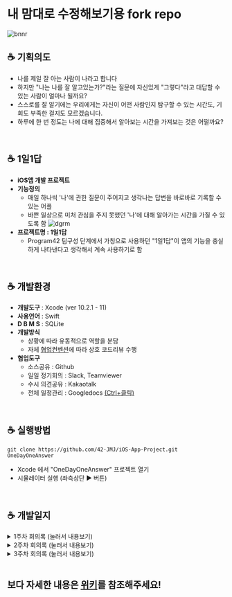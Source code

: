 # 내 맘대로 수정해보기용 fork repo


![bnnr](https://user-images.githubusercontent.com/60066472/81475533-df9a8300-9247-11ea-91c1-65b75a4253ab.png)

## ☕ 기획의도
- 나를 제일 잘 아는 사람이 나라고 합니다
- 하지만 "나는 나를 잘 알고있는가?"라는 질문에 자신있게 "그렇다"라고 대답할 수 있는 사람이 얼마나 될까요?
- 스스로를 잘 알기에는 우리에게는 자신이 어떤 사람인지 탐구할 수 있는 시간도, 기회도 부족한 걸지도 모르겠습니다.
- 하루에 한 번 정도는 나에 대해 집중해서 알아보는 시간을 가져보는 것은 어떨까요?

<br>

## ☕ 1일1답
- __iOS앱 개발 프로젝트__
- __기능정의__
    - 매일 하나씩 '나'에 관한 질문이 주어지고 생각나는 답변을 바로바로 기록할 수 있는 어플
    - 바쁜 일상으로 미처 관심을 주지 못했던 '나'에 대해 알아가는 시간을 가질 수 있도록 함
    ![dgrm](https://user-images.githubusercontent.com/60066472/81477696-fcd54e80-9253-11ea-929b-67f8b4cdf9ae.png)
- __프로젝트명 : 1일1답__
    - Program42 팀구성 단계에서 가칭으로 사용하던 "1일1답"이 앱의 기능을 충실하게 나타낸다고 생각해서 계속 사용하기로 함
<br>

## ☕ 개발환경
- __개발도구__ : Xcode (ver 10.2.1 - 11)
- __사용언어__ : Swift
- __D B M S__ : SQLite
- __개발방식__
    - 상황에 따라 유동적으로 역할을 분담
    - 자체 [협업컨벤션](https://github.com/42-JMJ/iOS-App-Project/wiki/%ED%98%91%EC%97%85-%EC%BB%A8%EB%B2%A4%EC%85%98#gem-%EA%B9%83-%EC%BB%A8%EB%B2%A4%EC%85%98)에 따라 상호 코드리뷰 수행
- __협업도구__
    - 소스공유 : Github
    - 일일 정기회의 : Slack, Teamviewer
    - 수시 의견공유 : Kakaotalk
    - 전체 일정관리 : Googledocs <a href="https://docs.google.com/spreadsheets/d/1o80Ur49F_Hm6ibgiPySKHxe3YAOeO5k74K-_U3TpR24/edit?usp=sharing"> (Ctrl+클릭) </a>

<br>

## ☕ 실행방법
```
git clone https://github.com/42-JMJ/iOS-App-Project.git OneDayOneAnswer
```
- Xcode 에서 "OneDayOneAnswer" 프로젝트 열기
- 시뮬레이터 실행 (좌측상단 ▶ 버튼)
<br>

## ☕ 개발일지
<details>
<summary> 1주차 회의록  (눌러서 내용보기) </summary>
<div markdown="1">

## :cherries: 4월 20일 (월)
#### 끝냈습니다
- 오늘부터 정기적으로 온라인미팅 시행
    - 매일 오후 3시 그룹콜 + 팀뷰어 로 진행하고 참석못하면 미리 알려주기
    - 각자 진행상황 + 알게된 것 공유하기 위함
- 깃허브 협업환경 설정
    - Issue 생성 프로세스, kanban보드 관리방법 등 토의 및 정리 __([#1](https://github.com/42-JMJ/iOS-App-Project/issues/1))__
- 개략순서도 확정하고 역할분담 __([#2](https://github.com/42-JMJ/iOS-App-Project/issues/2))__
    - 순서도는 프로젝트 진행하면서 수정될 수 있음
    - 재두 : 데이터베이스 관리
    - 미혜 : Today화면
    - 준서 : List화면
- [Googledocs](https://docs.google.com/spreadsheets/d/1o80Ur49F_Hm6ibgiPySKHxe3YAOeO5k74K-_U3TpR24/edit?usp=sharing)로 전체일정 수립 __([#3](https://github.com/42-JMJ/iOS-App-Project/issues/3))__
<br>

## :cherries: 4월 21일 (화)
#### 끝냈습니다
- 충돌 방지를 위한 공용의 프로젝트 작성 __(#5, #7)__
    - 개발환경 확인
        - 재두 : Mac 카탈리나 / Xcode 11
        - 미혜 : Mac 모하비 / Xcode 10.2.1
        - 준서 : Mac 하이시에라 / Xcode 10.2.1
    - 재두 환경(상위 버전)에서 프로젝트 생성 후 미혜/준서 환경(하위 버전)에서 open 시 충돌 발생
        - 미혜/준서 환경(하위 버전)에서 프로젝트 생성해서 작업 진행
- 깃이그노어 추가 __([#4](https://github.com/42-JMJ/iOS-App-Project/pull/4))__
- :gem: 깃허브 협업 룰 추가 :gem:
    - commit 메세지는 되도록 한글로 작성합니다.
    - PR은 리뷰승인 완료 후 PR작성자가 "Merge" ~~하고 "Delete branch"~~ 합니다.
    - 리뷰는 최소 한 사람에게 받도록 합니다.
    - 리뷰어 배정(PR일 기준)
        - 짝수일 : 재두 > 미혜 > 준서 > 재두 _(준서는 재두의 리뷰를 꼭 받아야 한다)_
        - 홀수일 : 재두 < 미혜 < 준서 < 재두 _(재두는 준서의 리뷰를 꼭 받아야 한다)_
    - 이슈는 "문제점(ex. 충돌발생)"을 PR은 "해결방안(ex. 서브생성)"을 위주로 제목을 작성합니다.
#### 고민입니다
- 프로젝트 기한 ~5/8(금) 에서 ~5/10(일)로 변경된 점 고려해서 전체일정도 변경
<br>

## :cherries: 4월 22일 (수)
#### 배웠습니다
- 데이터를 두개 이상 넘겨보내는 방법
    - 데이터 단위를 하나로 묶어서 전달
- 코코아팟 및 렘 설치 __([#6](https://github.com/42-JMJ/iOS-App-Project/issues/6))__
    -  `sudo gem install cocoapods`
    - `pop init`
    - `pod repo update`
    - `vi Podfile` Podfile 수정
    - `pod install`
    - 코코아팟을 이용하면 렘 을 repo에 통째로 올리지 않아도 됨
#### 고민입니다
- 테스트를 위한 시뮬레이터 실행 시 속도저하 문제
    - 실기기 연결해서 테스트해서 해결
<br>

## :cherries: 4월 23일 (목)
#### 끝냈습니다
- Sub스토리보드 배정 __([#7](https://github.com/42-JMJ/iOS-App-Project/pull/7))__
    - 준서 Sub1 / 재두 Sub2 / 미혜 Sub3 사용
- 데이터베이스 단위 설계 __([#13](https://github.com/42-JMJ/iOS-App-Project/issues/13))__
    - 가능한 방법
        - 1번 : 날짜와 질문을 미리 매칭시켜두는 방법
        - 2번 : 날짜는 날짜대로 출력하고 질문은 목록에서 그 다음 질문을 가져오는 방법
    - 1번 방법으로 결정
        - 1번은 나중에 공유하는 기능을 추가할 경우, 같은 질문에 대한 답변을 공유할 있다는 점에서 유리하기 때문
#### 배웠습니다
- 스트럭트 vs 클래스 차이점
    - 스트럭트는 값을, 클래스는 레퍼런스를 전달
    - [참조:Swift struct vs. class 차이점 비교 분석](https://www.letmecompile.com/swift-struct-vs-class-%EC%B0%A8%EC%9D%B4%EC%A0%90-%EB%B9%84%EA%B5%90-%EB%B6%84%EC%84%9D/)
- 유용한 링크 공유
    - [[부스트코스] 기상정보 애플리케이션](https://www.edwith.org/boostcourse-ios/joinLectures/12973)
    - [swift문법 - 영상](https://www.youtube.com/watch?v=nGzI_JSzUps&list=PLJqaIeuL7nuEEROQDRcy4XxC9gU6SYYXb&index=31)
    - [메모앱 만들기 - 영상](https://www.youtube.com/watch?v=muR6DJ3hcQo&list=PLziSvys01OemZoYotSrwUVx_CbZUF7v17&index=7)
#### 고민입니다
- 날짜 표현 방법이 다양한 문제
    - 문제 시 추후 재논의
<br>


## :cherries: 4월 24일 (금)
#### 끝냈습니다
- 협업환경에 맞춘 프로젝트 재생성 및 PR/Merge완료 __([#15](https://github.com/42-JMJ/iOS-App-Project/pulls?q=is%3Apr+is%3Aclosed))__
#### 배웠습니다
- 내 브랜치를 최신화 하는 명령어
    1. `git checkout master`
    2. `git pull`
    3. `git checkout feature/develop`
    4. `git merge master`
- 코드리뷰를 하기위해 PR내용을 로컬로 가져오는 명령어
    1. `git checkout master`
    2. `git fetch`
    3. `git checkout -t origin/develop`
#### 고민입니다
- Xcode 11에서 스토리보드간 이동 시 화면 전환이 full screen이 아니라 모달로 보이는 문제
    - 특히 list view로 이동할 때는 모달로 보이면 안되므로 수정 필요
- 데이터관리를 위한 sql 기초학습 필요
    - [생활코딩:데이터베이스](https://opentutorials.org/course/195/1467)
    - [생활코딩:SQL](https://opentutorials.org/course/195/1400)
<br>

</div>
</details>


<details>
<summary> 2주차 회의록 (눌러서 내용보기) </summary>
<div markdown="1">

## :lemon: 4월 27일 (월)
#### 끝냈습니다
- 1주차 진도평가(양호) 및 2-3주차 일정검토
- 프로그램참여 신청명단에 누락된 상황 조치
    - 스태프님께 문의해서 Program42 슬랙채널 초대받고 Googledocs 명단에 JMJ팀 추가 (O)
    - 슬랙-깃허브 연동 및 [README.md 양식]((https://github.com/42seoul-jonghun/program42_test_sample/blob/master/README.md
))에 맞게 수정 (O)
- 온라인 중간미팅 주제 관련 사전 논의 (이번주 수요일 @13:42, Zoom)
- 온라인 중간미팅 참석대상자 문의
    - 답변내용: 팀장 필참, 팀원은 선택
- Today.Storyboard 구현 __([#20](https://github.com/42-JMJ/iOS-App-Project/pull/20))__
    - 작성날짜(오늘날짜) 표시
    - placeholder 표시/감추기
    - 텍스트뷰 외 터치 시 키보드 감추기
#### 배웠습니다
- 시뮬레이터 녹화하는 방법 📷
    - 터미널에 입력 `xcrun simctl io booted recordVideo ~/simulator.mov`
#### 고민입니다
- 목표한 기능을 한번에 PR할 경우 (ex.목요일에 한번) 코드가 길어져 원활한 리뷰가 어렵고, 또 격일로 reviewer가 바뀌기 때문에 격일로 PR할 경우 한명에게만 리뷰를 받는 문제가 발생
   - :gem: 깃허브 협업 룰 추가 :gem: 해서 해결
        - 당일 작업사항은 당일에 꼭 PR합니다
- vnc환경에서는 Cocoapods 설치가 안되는 문제 발견
    - Realm 대체 데이터베이스 관리시스템 선택해야 함
    - 대체할 프로그램으로 Core Data, SQLite 검토
<p><img src="https://user-images.githubusercontent.com/60066472/80346978-9e4cbf80-88a6-11ea-8d5c-ad0c9fb4906e.png"></p>
<br>

## :lemon: 4월 28일 (화)
#### 끝냈습니다
- Realm 대체할 프로그램으로 Core Data, SQLite 중 SQLite 선택
    - SQLite는 다양한 운영체제 환경에서 사용할 수 있음
    - SQLite로 인해 생성되는 각 데이터베이스는 하나의 파일로 구성되어 관리가 용이함
    - 주로 개발용 및 소규모 프로젝트에 적합함
- 런치스크린 관련 저작권 확인
    - dx시인과나 폰트 비상업적 용도로 사용가능한 것으로 [ 확인완료 ](http://www.dxkorea.co.kr/shop/main/html.php?htmid=proc/font_demo.htm)
    - Unplash(사진공유웹사이트)의 이미지파일 비상업적 용도로 사용가능한 것으로 [ 확인완료 ](https://unsplash.com/license)
![set](https://user-images.githubusercontent.com/60066472/80553217-f947f900-8a03-11ea-859d-f650936c7187.png)
- 런치스크린 시안 공유 __([#24](https://github.com/42-JMJ/iOS-App-Project/issues/24))__
- DataBase protocol과 Article struct 선언 ([#23](https://github.com/42-JMJ/iOS-App-Project/pull/23))
    - id / date / question / answer로 구성
- Today.Storyboard 구현 __([#25](https://github.com/42-JMJ/iOS-App-Project/pull/25))__
    - 텍스트뷰가 비어있지 않을때만 저장버튼 활성화
#### 배웠습니다
- 런치스크린에서도 custom font 적용시키는 방법 (by 준서)
    - imageView에서 View-Content Mode에서 아무거나 다른 옵션 선택 후 다시 원래 옵션 선택하면 적용됨
#### 고민입니다
- 런치스크린 디자인시안 다 좋아서 고민
    - 언제든 수정이 가능하니 우선 준서가 하나 골라서 master에 올려놓기로 함
    - 전체 View의 통일성을 위해 런치스크린에서 사용한 font를 다른 View에도 적용해야함
- displayView 추가 고려
    - 답변 작성하는 화면보다 더 깔끔하게 내용을 확인할 수 있고, 작성이 끝난 나의 답변을 제 3의시각으로 다시 볼 수 있는 기회도 됨
        - (변경 전) 답변작성->저장버튼->ListView로 전환
        - (변경 후) 답변작성->저장버튼->displayView로 전환
    - 사용자가 질문 또는 답변에 어울리는 이미지를 선택해서 배경화면을 꾸밀 수 있는 기능도 추가로 접목한다면 더욱 다양한 경험을 제공할 수 있음
    - 다음주에 구현해볼 수 있을 것으로 예상되나 우선 진행중인 기능 구현 마무리되면 다시 논의
- "(0/500자)"와 같이 현재 작성된 글자수 및 전체 글자수를 알려주는 기능 추가 고려
    - 글자수 제한은 기능상 필요하지 않아 전체 작성한 글자수만 보여주는 기능도 괜찮을 듯함
    - 역시 우선 진행중인 기능 구현 마무리되면 재논의
- 질문목록을 db 담아서 사용하는 방법 고민
    - 가능한 경우
        - 1번: 서버에서 db를 받아와서 사용하는 방법
        - 2번: 파일을 앱에 넣고 db를 사용하는 방법
    - 2번으로 결정
        - 2번의 경우 앱을 업데이트 할때까지 질문이 바뀌지 않지만 미리 충분한 질문 pool을 확보해논 상태라면 서버없이 구현할 수 있기 때문에 2번으로 결정
<br>

## :lemon: 4월 29일 (수)
#### 끝냈습니다
- @1:42 온라인 중간미팅
    - 제출 후 평가방법 문의 답변내용: 온라인 평가로 진행
    - 간단한 기능부터 우선 구현하고 add-on 형식으로 붙여나가서 성취감을 가질 수 있도록 추진
- 테스트용 db 구현 완료 __([#27](https://github.com/42-JMJ/iOS-App-Project/pull/27))__
- List 스토리보드 디자인 구현 완료 __([#28](https://github.com/42-JMJ/iOS-App-Project/pull/29))__
- 런치스크린 구현 완료 __([#29](https://github.com/42-JMJ/iOS-App-Project/pull/29))__
#### 배웠습니다
- 터미널에서 스위프트 버전 확인하는 명령어
    - `xcrun swift --version`
- 싱글톤 디자인패턴
    - [싱글톤 패턴을 쓰는 이유](https://coding-restaurant.tistory.com/144)
#### 고민입니다
- today.storyboard와 selected.storyboard의 레이아웃이 동일함에도 중복되서 존재하는 문제
    - today.storyboard를 다시 활용하는 방법으로 변경
- 런치스크린 표시하는 시간
    - 가능한 방법
        - 1번 : 5초 정도로 길게 (현재 적용)
        - 2번 : 3초 이하로 짧게
    - 2번으로 선택
        - 넉넉한 시간동안 앱의 컨텐츠에서 추구하는 천천히 생각하는 시간을 갖는 분위기와 맞추는 것도 좋지만 너무 길면 사용자가 자칫 앱의 반응속도가 느리다는 인식을 갖거나 답답해할 수 있음
<br>

## :lemon: 4월 30일 (목)
#### 끝냈습니다
- 전체일정 중간점검 및 개별목표 공유
    - 재두 : 이번주까지 sqlite 부분 완성 목표
    - 미혜 : 이번주까지 today.storyboard 완성 목표
    - 준서 : 이번주까지 list.storyboard완성 목표
- Today.Storyboard 구현 __([#30](https://github.com/42-JMJ/iOS-App-Project/pull/30))__
    - ListView에서 cell 선택시 새로운 view로 연결하지 않고 기존의 TodayView 활용하도록 변경
    - db연동해서 select함수로 질문 가져오기
    - 회의때 얘기했던 스크롤 위치, 테두리 색상 등 반영
- 리드미파일 및 위키 현행화 완료 __([#33](https://github.com/42-JMJ/iOS-App-Project/pull/33))__
    - 스태프분들/멘토분들께서 진행상황 보실 수 있도록 "매주 목요일 23:59까지 기록"
    - 온라인 미팅때 리드미에 모든 것을 기록하기보다 목적에 맞게 작성하는게 좋다는 조언 참고
#### 배웠습니다
- 리드미파일 작성목적 및 포함사항(권장)
    - What kind of project it is
    - How it can be useful
    - How to install and use it
    - List of authors
    - Guidelines for contributing
    - License notice
    - Whatever else the developers would want other people to read.
    - 참조: [purpose of readme](https://www.quora.com/What-is-the-purpose-of-readme-file-on-GitHub)
#### 고민입니다
- 최종제출 때 보여줄 매개체
    - 꼭 영상을 제출 해야되는건 아니지만 프로토타입 보여줄 매개체 필요(영상제출 관련 문의 답변내용, 4/29 온라인 미팅)
    - 시뮬레이터로 촬영하는 방법이 효과적?
    - 다른 어플 프로모션 영상 찾아보기
<br>

## :lemon: 5월 1일 (금)
#### 끝냈습니다
- DB관련 자주 쓰이는 함수 추가 __([#35](https://github.com/42-JMJ/iOS-App-Project/pull/35))__
    - Date를 String으로, String을 Date로 변환하는 유틸 함수 추가
- Today.Storyboard 구현 __([#40](https://github.com/42-JMJ/iOS-App-Project/pull/40))__
    - alert함수작성 및 doAction()에서 ListView로 연결되지 않던 문제 해결
    - 사용자 답변 작성내용을 db에 update()하는 btnSaveTouchOn함수 작성
    - animate 효과 추가 (회의에서 의견나누고 다시 수정)
#### 배웠습니다
- Swift 5.1의 Self키워드 기능 [참조](https://seorenn.tistory.com/27)
    - `Self` : 자기 자신의 동적 클래스(dynamic class)를 가리키는 키워드
    - Swift 5.1에서는 상속받은 클래스에서 정의하는 class 멤버를 참조할 수 있도록 Self 키워드에 능력 추가됨
    - 단, Swift 5.0에서는 Self를 사용하면 컴파일 에러가 뜨므로 `Self.`이 아닌 `클래스명.`으로 작성해주어야 함
#### 고민입니다
- 매일 짝수/홀수일별로 PR리뷰어가 바뀌어서 헷갈리는 문제
    - PR템플릿 추가 __([#38](https://github.com/42-JMJ/iOS-App-Project/pull/38))__ 해서 해결
    - PR작성 화면에서 자체 깃컨벤션에 따른 리뷰어를 자동으로 안내해주는 유용한 기능!
- 3주차 과제 설정 및 역할분담
    - 현재 각자 진행하고 있는 사항을 모두 완료한다면 그 다음 우선 구현해야할 사항은 DisplayView
    - DisplayView를 2~3명이서 쪼개서 구현하기에는 작업단위가 애매함
    - 월요일까지 진행상황 보고 다시 고민

</div>
</details>

<details>
<summary> 3주차 회의록 (눌러서 내용보기) </summary>
<div markdown="1">

## :watermelon: 5월 4일 (월)
### 끝냈습니다
- 2주차 진도평가(양호) 및 3주차 일정검토
- 지금까지 나온 아이디어 검토해서 그 중 add-on할 것 DisplayView로 결정 [ __(#42)__ ](https://github.com/42-JMJ/iOS-App-Project/issues/42)
    - 이유: 나온 아이디어 중 가장 어렵고 배울 것이 많아보여서
    - DisplayView 반영해서 화면순서도 변경 [ __(#44)__ ](https://github.com/42-JMJ/iOS-App-Project/issues/44)
- List스토리보드 구현 [ __(#45)__ ](https://github.com/42-JMJ/iOS-App-Project/pull/45)
    - indexPath를 이용해 날짜순 정렬(db연동)
    - 오늘날짜 이후의 질문은 목록에 표시되지 않도록 숨기고, 커스텀셀의 디자인도 개선함
- 이미지 파일 불러오는 함수 구현 [ __(#47)__ ](https://github.com/42-JMJ/iOS-App-Project/pull/47)
    - 로컬/번들에 있는 이미지를 불러오는 함수
    - 파일 내용을 가져오는 함수
### 고민입니다
- DB에 이미지를 저장하는 방법?
    - 일단 sqlite3에 이미지 저장이 가능한 것은 확인되었음
    -  그런데 추가될 때마다 저장하면 똑같은 이미지가 중복되어 저장될 수 있어 메모리 낭비가 발생할 수 있음
- modal창에서 "기본이미지 제공"으로 할지, "갤러리에서 가져오기"로 할지 혹은 둘 다 할지 고민
    - 이미지피커를 이용하면 포토앨범에서 사진을 고르는 것은 가능하지만 기본이미지 제공은 할 수 없음...
    - `UIImagePickerController`: 카메라로 사진을 찍거나 앨범에서 가져오는 방법으로 이미지를 추가할 수 있도록 해주는 피커
- Display스토리보드 하나의 View를 3명이서 어떻게 역할분담해서 구현할지 고민
    - 미혜 _(예상난이도 중급)_
        - Today에서 받아온 article 표시하고 테스트용 이미지로 Display 레이아웃 구성
        - show UIImageView해주고 이미지 저장하는 함수를 articleupdate함수와 함께 실행
    - 재두 _(예상난이도 고급)_
        - 선택된 이미지를 sqlite에 저장해주는 함수 구현
        - 해당 article의의 image값 sqlite에서 불러오는 함수 구현
        - 리소스 이미지 불러오는 함수 → 이미지와 관련된 데이터 리턴
    - 준서 _(예상난이도 고-급)_
        - 리스트로 이미지를 띄워 사용자가 고를 수 있는 modal창 구현
        - modal에서 imageView 터치 시 Today으로 이미지파일을 리턴해줌
<br>

## :watermelon: 5월 5일 (화)
### 끝냈습니다
- Today스토리보드 개선 [ __(#48)__ ](https://github.com/42-JMJ/iOS-App-Project/issues/48)
    - 코드가독성 개선, 아이콘 추가 및 전체 배치개선
    - [#43](https://github.com/42-JMJ/iOS-App-Project/issues/43) 관련 오토레이아웃 적용
- List스토리보드 디벨롭 [ __(#51)__ ](https://github.com/42-JMJ/iOS-App-Project/issues/51)
    - 사용자가 Cell 선택시 해당 Date를 넘겨주는 함수 구현
    - Table '오래된순 정렬'에서 '최신순 정렬'로 수정 및 테두리 디자인 개선
### 배웠습니다
- 데이터베이스에서 이미지 관리하는 방법
    - 이미지를 특정 폴더에 저장해두고, DB에는 이미지의 경로를 저장 [(참고: 야곰닷넷 QnA)](https://yagom.net/forums/topic/%EC%9D%B4%EB%AF%B8%EC%A7%80-%EC%A0%80%EC%9E%A5-%EB%82%B4%EB%B6%80db-%EC%A7%88%EB%AC%B8-%EB%93%9C%EB%A6%BD%EB%8B%88%EB%8B%A4-2/)
<br>

## :watermelon: 5월 6일 (수)
### 끝냈습니다
- ImagePicker로 modal화면 구현 [ __(#55)__ ](https://github.com/42-JMJ/iOS-App-Project/pull/55)
    - 버튼을 누르면 modal창에 띄워진 갤러리에서 사용자가 원하는 사진을 골라 배경화면을 꾸밀 수 있는 기능
- Display스토리보드 기본틀 구현 [ __(#56)__ ](https://github.com/42-JMJ/iOS-App-Project/pull/56)
    - 전체 레이아웃(스크롤 뷰) 설정하고 필요한 asset 추가
- 해당 날짜에 배정된 질문이 아니라 무조건 첫번째 질문이 주어지던 이슈 해결 [ __(#59)__ ](https://github.com/42-JMJ/iOS-App-Project/pull/59)
- 답변작성내용이 있는 경우에도 placeholder가 뜨던 이슈 해결 [ __(#61)__ ](https://github.com/42-JMJ/iOS-App-Project/pull/61)
### 배웠습니다
- 터미널에서 Xcode버전 확인하기
    - `xcodebuild -version`
- Xcode 버전이 같아도 Swift버전이 다를 수 있고, 그럴 경우 시뮬레이터 실행결과도 다르게 보일 수 있음
### 고민입니다
- 한글에는 word-wrap 옵션이 적용안되는데 뚜렷한 해결방법을 못찾아서 고민 [ __(#57)__ ](https://github.com/42-JMJ/iOS-App-Project/issues/57)
- 현재 커스텀폰트 세가지가 혼용되고 있어 하나로 통일할 필요가 음
    - dx시인과나(런치스크린에 사용) vs 경기바탕체 vs 마포꽃섬체
- 이번주에 추가된 Display뷰 _(하단그림: 왼쪽)_ 와 흰색바탕으로 된 기존 뷰들 _(하단그림: 오른쪽)_ 의 디자인 통일성이 떨어져서 고민
    - 가능한 방법
        - 1번: Display뷰만 수정해서 이미지를 전체화면이 아닌 삽화처럼 작게 넣는 방법
        - 2번: 나머지 뷰를 모두 다크모드(?)처럼 수정해서 적용하는 방법
    - 2번으로 결정
        - 원래 의도한 Display뷰의 느낌도 살릴 수 있고 런치스크린 디자인과도 잘 어울리기 때문
            <p><img src="https://user-images.githubusercontent.com/60066472/81186141-6f90c080-8fed-11ea-9844-db7e96c785d7.png" width=200></p>
<br>

## :watermelon: 5월 7일 (목) 프로젝트 마감 D-3!
### 끝냈습니다
- 마감을 앞두고 작업시간 확보를 위해 남은 3일 정기미팅 시작시간 조정
    - 금: 오후 5시
    - 토: 오후 8시
    - 일: 변동없음(오후 3시)
- 모든 뷰에 다크모드(?)적용하고 런치스크린과 동일한 폰트 적용해서 통일성 확보 [ __(#62)__ ](https://github.com/42-JMJ/iOS-App-Project/pull/62)
- 변경한 내용이 없어도 의도하지 않게 alert함수가 뜨는 이슈 해결 [ __(#63)__ ](https://github.com/42-JMJ/iOS-App-Project/pull/63)
- Program42 전체공지 확인
    - 시연 영상은 유튜브 or 구글드라이브 링크 게시
    - 일요일 23:59까지 제출완료하고 GoogleDocs에 O 표시하기
### 고민입니다
- 프로토타입 보여줄 매개체: 시뮬레이터 촬영?
    - 시뮬레이터로 촬영하면 기능을 다 보여줄 수 있을지, 편집이 필요하다면 시간내에 소화할 수 있을지 고민
    - 시뮬레이터 촬영시 시나리오 논의 (목록 5개 이상 나오게 따로 설정해야함)
- 리드미 최종적으로 어떻게 정리할지 고민
    - 시연영상 : 일요일에 찍어서 추가
    - 설치방법 또는 실행방법 : 기능이 간단한 Mobile App이라서 어디까지 어떻게 표현할지 고민
    - 스토리보드의 연결성을 간단하게 보여주는 화면흐름도? 추가할지 고민 ([참고](https://zetawiki.com/wiki/%ED%99%94%EB%A9%B4_%ED%9D%90%EB%A6%84%EB%8F%84))
    - 프로젝트를 마치며 느낀점 (개발일지 하위카테고리로?)
<br>

## :watermelon: 5월 8일 (금) 프로젝트 제출 D-2!
### 끝냈습니다
- db에 사용자가 선택한 이미지가 저장되지 않거나 표시되지 않는 버그fix [ __(#66)__ ](https://github.com/42-JMJ/iOS-App-Project/pull/66)
- 아이폰마다 다른 화면 크기가 달라서 화면이 짤리는 이슈해결 [ __(#69)__ ](https://github.com/42-JMJ/iOS-App-Project/pull/69)
    - 해결방법: sqlite3 bind text함수 사용시 SQLITE_TRANSIENT 사용 ([참조](https://stackoverflow.com/questions/28142226/sqlite-for-swift-is-unstable))
- 텍스트뷰에서 15 Btye 이하는 저장이 unstable한 버그fix  [ __(#70)__ ](https://github.com/42-JMJ/iOS-App-Project/pull/70)
### 배웠습니다
- 뷰의 생명주기와 상태변화감지 메소드
    - func viewDidLoad()
        - 뷰의 추가적인 초기화 작업을 하기 좋은 시점
    - func viewWillAppear(_ animated: Bool)
        - 다른 뷰에서 되돌아오면 재호출되는 메서드, 화면이 나타날때마다 수행해야하는 작업을 하기 좋은 시점
    - func viewDidAppear(_ animated: Bool)
        - 뷰를 나타내는 것과 관련된 추가적인 작업을 하기 좋은 시점
    - func viewWillDisappear(_ animated: Bool)
        - 뷰가 생성된 뒤 발생한 변화를 이전상태로 되돌리기 좋은 시점
    - func viewDidDisappear(_ animated: Bool)
        - 뷰를 숨기는 것과 관련된 추가적인 작업을 하기 좋은 시점
        - 시간이 오래 걸리는 작업은 하지 않는 것이 좋음
    - 참고: [부스트코스뷰의 상태변화 감지 메서드](https://www.edwith.org/boostcourse-ios/lecture/16858/)
    <p align><img src="https://user-images.githubusercontent.com/60066472/81368925-08c5f100-912c-11ea-8ac0-3b31cc9a7a30.png" width=400></p>
<br>

## :watermelon: 5월 9일 (토) 제출 하루 전!
### 끝냈습니다
- App 아이콘 제작완료 [ __(#71)__ ](https://github.com/42-JMJ/iOS-App-Project/pull/71)
- 시뮬레이션 시나리오
    - __0.__ 실행
    - __1.__ 런치스크린
    - __2.__ 키보드토글&작성
    - __3.__ 저장하지않고 목록이동(얼럿)
    - __4.__ 지난질문 선택(장문 답변)
    - __5.__ 스크롤뷰
    - __6.__ 수정클릭
    - __7.__ 이미지피커실행
    - __8.__ 저장해서 반영된 것 확인?
<br>

## :watermelon: 5월 10일 (일) 제출 D-Day!
### 끝냈습니다
- 시뮬레이션 영상촬영 및 업로드
- 소감 나누고 마무리 😄😄😄

</div>
</details>
<br>

## 보다 자세한 내용은 [위키](https://github.com/42-JMJ/iOS-App-Project/wiki)를 참조해주세요!
